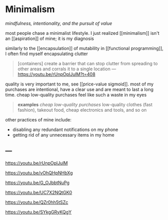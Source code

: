 # Minimalism

_mindfulness, intentionality, and the pursuit of value_

most people chase a minimalist lifestyle. I just realized [[minimalism]] isn't an [[aspiration]] of mine; it is my diagnosis

similarly to the [[encapsulation]] of mutability in [[functional programming]], I often find myself encapsulating clutter

> [containers] create a barrier that can stop clutter from spreading to other areas and corrals it to a single location &mdash; <https://youtu.be/rUnpOplJulM?t=408>

quality is very important to me, see [[price-value sigmoid]]. most of my purchases are intentional, have a clear use and are meant to last a long time. cheap low-quality purchases feel like such a waste in my eyes

> **examples** _cheap low-quality purchases_ low-quality clothes (fast fashion), takeout food, cheap electronics and tools, and so on

other practices of mine include:

- disabling any redundant notifications on my phone
- getting rid of any unnecessary items in my home

## &mdash;

<https://youtu.be/rUnpOplJulM>

<https://youtu.be/vOhQHpNHbXg>

<https://youtu.be/G_OJbbtNuPg>

<https://youtu.be/UC7X2NQtGK0>

<https://youtu.be/QZr0hh5tSZc>

<https://youtu.be/SYkgGRyKQgY>
